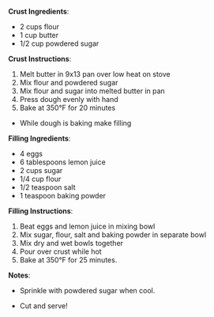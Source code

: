 **Crust Ingredients**:
- 2 cups flour
- 1 cup butter
- 1/2 cup powdered sugar

**Crust Instructions**:
1. Melt butter in 9x13 pan over low heat on stove
1. Mix flour and powdered sugar
1. Mix flour and sugar into melted butter in pan
1. Press dough evenly with hand
1. Bake at 350°F for 20 minutes

- While dough is baking make filling

**Filling Ingredients**:
- 4 eggs
- 6 tablespoons lemon juice
- 2 cups sugar
- 1/4 cup flour
- 1/2 teaspoon salt
- 1 teaspoon baking powder

**Filling Instructions**:
1. Beat eggs and lemon juice in mixing bowl
1. Mix sugar, flour, salt and baking powder in separate bowl
1. Mix dry and wet bowls together
1. Pour over crust while hot
1. Bake at 350°F for 25 minutes. 

**Notes**:
- Sprinkle with powdered sugar when cool.

- Cut and serve!
